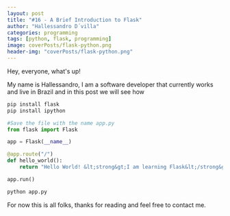 ```yaml
---
layout: post
title: "#16 - A Brief Introduction to Flask"
author: "Hallessandro D´villa"
categories: programming
tags: [python, flask, programming]
image: coverPosts/flask-python.png
header-img: "coverPosts/flask-python.png"
---
```


Hey, everyone, what's up! 

My name is Hallessandro, I am a software developer that currently works and live in Brazil and in this post we will see how 

```python
pip install flask
pip install ipython
```

```python
#Save the file with the name app.py
from flask import Flask

app = Flask(__name__)

@app.route("/")
def hello_world():
    return "Hello World! &lt;strong&gt;I am learning Flask&lt;/strong&gt;", 200

app.run()
```

```python
python app.py
```
For now this is all folks, thanks for reading and feel free to contact me. 